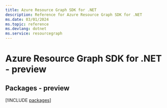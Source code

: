 ```yaml
---
title: Azure Resource Graph SDK for .NET
description: Reference for Azure Resource Graph SDK for .NET
ms.date: 03/01/2024
ms.topic: reference
ms.devlang: dotnet
ms.service: resourcegraph
---
```

# Azure Resource Graph SDK for .NET - preview
## Packages - preview
[!INCLUDE [packages](resource-graph-index.md)]
